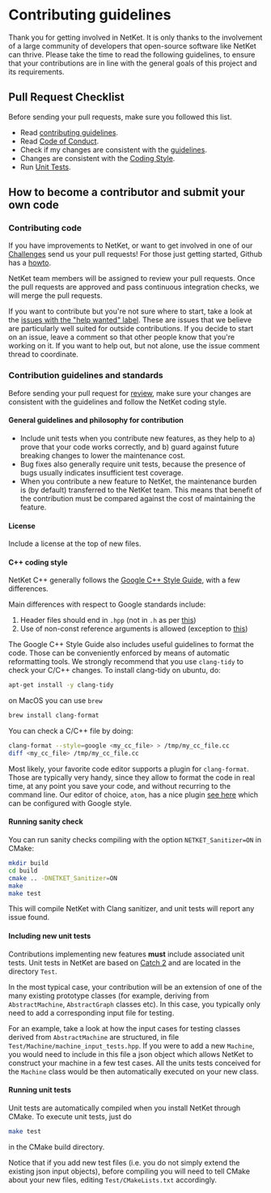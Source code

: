 # Contributing guidelines

Thank you for getting involved in NetKet. It is only thanks to the involvement of
a large community of developers that open-source software like NetKet can thrive.
Please take the time to read the following guidelines, to ensure that your contributions
are in line with the general goals of this project and its requirements.  

## Pull Request Checklist

Before sending your pull requests, make sure you followed this list.

- Read [contributing guidelines](CONTRIBUTING.md).
- Read [Code of Conduct](CODE_OF_CONDUCT.md).
- Check if my changes are consistent with the [guidelines](CONTRIBUTING.md#general-guidelines-and-philosophy-for-contribution).
- Changes are consistent with the [Coding Style](CONTRIBUTING.md#c-coding-style).
- Run [Unit Tests](CONTRIBUTING.md#running-unit-tests).

## How to become a contributor and submit your own code

### Contributing code

If you have improvements to NetKet, or want to get involved in one of our [Challenges](https://www.netket.org/challenges/home/) send us your pull requests! For those
just getting started, Github has a [howto](https://help.github.com/articles/using-pull-requests/).

NetKet team members will be assigned to review your pull requests. Once the pull requests are approved and pass continuous integration checks, we will merge the pull requests.

If you want to contribute but you're not sure where to start, take a look at the
[issues with the "help wanted" label](https://github.com/netket/netket/labels/help%20wanted).
These are issues that we believe are particularly well suited for outside
contributions. If you
decide to start on an issue, leave a comment so that other people know that
you're working on it. If you want to help out, but not alone, use the issue
comment thread to coordinate.

### Contribution guidelines and standards

Before sending your pull request for
[review](https://github.com/netket/netket/pulls),
make sure your changes are consistent with the guidelines and follow the
NetKet coding style.

#### General guidelines and philosophy for contribution

* Include unit tests when you contribute new features, as they help to
  a) prove that your code works correctly, and b) guard against future breaking
  changes to lower the maintenance cost.
* Bug fixes also generally require unit tests, because the presence of bugs
  usually indicates insufficient test coverage.
* When you contribute a new feature to NetKet, the maintenance burden is (by
  default) transferred to the NetKet team. This means that benefit of the
  contribution must be compared against the cost of maintaining the feature.

#### License

Include a license at the top of new files.

#### C++ coding style

NetKet C++ generally follows the
[Google C++ Style Guide](https://google.github.io/styleguide/cppguide.html),
with a few differences.

Main differences with respect to Google standards include:

1. Header files should end in `.hpp` (not in `.h` as per [this](https://google.github.io/styleguide/cppguide.html#Self_contained_Headers))
2. Use of non-const reference arguments is allowed (exception to [this](https://google.github.io/styleguide/cppguide.html#Reference_Arguments))

The Google C++ Style Guide also includes useful guidelines to format the code.
Those can be conveniently enforced by means of automatic reformatting tools.
We strongly recommend that you use `clang-tidy` to check your C/C++ changes.
To install clang-tidy on ubuntu, do:

```bash
apt-get install -y clang-tidy
```

on MacOS you can use `brew`

```bash
brew install clang-format
```

You can check a C/C++ file by doing:


```bash
clang-format --style=google <my_cc_file> > /tmp/my_cc_file.cc
diff <my_cc_file> /tmp/my_cc_file.cc
```

Most likely, your favorite code editor supports a plugin for `clang-format`.
Those are typically very handy, since they allow to format the code in real time,
at any point you save your code, and without recurring to the command line.
Our editor of choice, `atom`, has a nice plugin [see here](https://atom.io/packages/clang-format)
which can be configured with Google style.


#### Running sanity check

You can run sanity checks compiling with the option `NETKET_Sanitizer=ON` in CMake:
```bash
mkdir build
cd build
cmake .. -DNETKET_Sanitizer=ON
make
make test
```

This will compile NetKet with Clang sanitizer, and unit tests will report any issue found.


#### Including new unit tests

Contributions implementing new features **must** include associated unit tests.
Unit tests in NetKet are based on [Catch 2](https://github.com/catchorg/Catch2) and are located in the directory `Test`.

In the most typical case, your contribution will be an extension of one of the many existing prototype classes (for example, deriving from `AbstractMachine`, `AbstractGraph` classes etc). In this case, you typically only need to add
a corresponding input file for testing.

For an example, take a look at how the input cases for testing classes derived from `AbstractMachine` are structured, in file `Test/Machine/machine_input_tests.hpp`. If you were to add a new `Machine`, you would need to include in this file a json object which allows NetKet to construct your machine in a few test cases. All the units tests conceived for the `Machine` class would be then automatically executed on your new class.

#### Running unit tests
Unit tests are automatically compiled when you
install NetKet through CMake. To execute unit tests, just do

```bash
make test
```
in the CMake build directory.  

Notice that if you add new test files (i.e. you do not simply extend the existing json input objects), before compiling you will need to tell CMake about your new files, editing `Test/CMakeLists.txt` accordingly.
